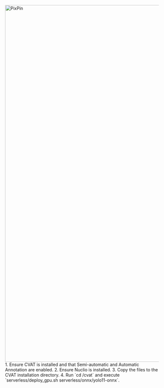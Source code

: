 <img width="2560" height="1164" alt="PixPin" src="https://github.com/user-attachments/assets/06b58525-2819-4b3f-834e-d349f4036d53" />
1. Ensure CVAT is installed and that Semi-automatic and Automatic Annotation are enabled.  
2. Ensure Nuclio is installed.  
3. Copy the files to the CVAT installation directory.  
4. Run `cd /cvat` and execute `serverless/deploy_gpu.sh serverless/onnx/yolo11-onnx`.
